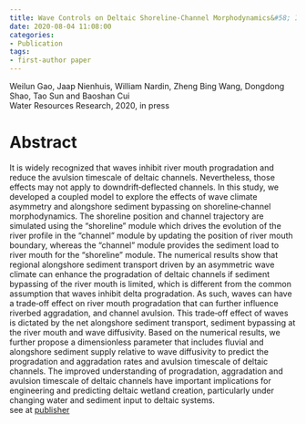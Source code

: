 ```yaml
---
title: Wave Controls on Deltaic Shoreline‐Channel Morphodynamics&#58; Insights from a Coupled Model
date: 2020-08-04 11:08:00
categories:
- Publication
tags:
- first-author paper
---
```

Weilun Gao, Jaap Nienhuis, William Nardin, Zheng Bing Wang, Dongdong Shao, Tao Sun and Baoshan Cui<br/>
Water Resources Research, 2020, in press

# Abstract
It is widely recognized that waves inhibit river mouth progradation and reduce the avulsion timescale of deltaic channels. Nevertheless, those effects may not apply to downdrift‐deflected channels. In this study, we developed a coupled model to explore the effects of wave climate asymmetry and alongshore sediment bypassing on shoreline‐channel morphodynamics. The shoreline position and channel trajectory are simulated using the “shoreline” module which drives the evolution of the river profile in the “channel” module by updating the position of river mouth boundary, whereas the “channel” module provides the sediment load to river mouth for the “shoreline” module. The numerical results show that regional alongshore sediment transport driven by an asymmetric wave climate can enhance the progradation of deltaic channels if sediment bypassing of the river mouth is limited, which is different from the common assumption that waves inhibit delta progradation. As such, waves can have a trade‐off effect on river mouth progradation that can further influence riverbed aggradation, and channel avulsion. This trade‐off effect of waves is dictated by the net alongshore sediment transport, sediment bypassing at the river mouth and wave diffusivity. Based on the numerical results, we further propose a dimensionless parameter that includes fluvial and alongshore sediment supply relative to wave diffusivity to predict the progradation and aggradation rates and avulsion timescale of deltaic channels. The improved understanding of progradation, aggradation and avulsion timescale of deltaic channels have important implications for engineering and predicting deltaic wetland creation, particularly under changing water and sediment input to deltaic systems.
<br/> see at [publisher](https://agupubs.onlinelibrary.wiley.com/doi/abs/10.1029/2020WR027298)





